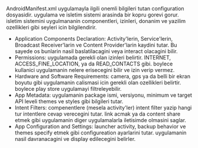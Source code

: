 AndroidManifest.xml uygulamayla ilgili onemli bilgileri tutan configuration dosyasidir.
uygulama ve isletim sistemi arasinda bir kopru gorevi gorur.
isletim sistemini uygulmananin componentleri, izinleri, donanim ve yazilim ozellikleri gibi seyleri icin bilgilendirir.
- Application Components Declaration: Activity'lerin, Service'lerin, Broadcast Receiver'larin ve Content Provider'larin kaydini tutar. Bu sayede os bunlarin nasil baslatilacagini veya interact olacagini bilir.
- Permissions: uygulamada gerekli olan izinleri belirtir. INTERNET, ACCESS_FINE_LOCATION, ya da READ_CONTACTS gibi. boylece kullanici uygulamanin nelere erisecegini bilir ve izin verip vermez.
- Hardware and Software Requirements: camera, gps ya da belli bir ekran boyutu gibi uygulamanin calismasi icin gerekli olan ozellikleri belirtir. boylece play store uygulamayi filtreleyebilir.
- App Metadata: uygulamanin package ismi, versiyonu, minimum ve target API leveli themes ve styles gibi bilgileri tutar.
- Intent Filters: compenentlere (mesela activity'ler) intent filter yazip hangi tur intentlere cevap verecegini tutar. link acmak ya da content share etmek gibi uygulamanin diger uygulamalarla iletisimde olmasini saglar.
- App Configuration and Settings: launcher activity, backup behavior ve themes specify etmek gibi configureation ayarlarini tutar. uygulamanin nasil davranacagini ve display edilecegini belirler.
